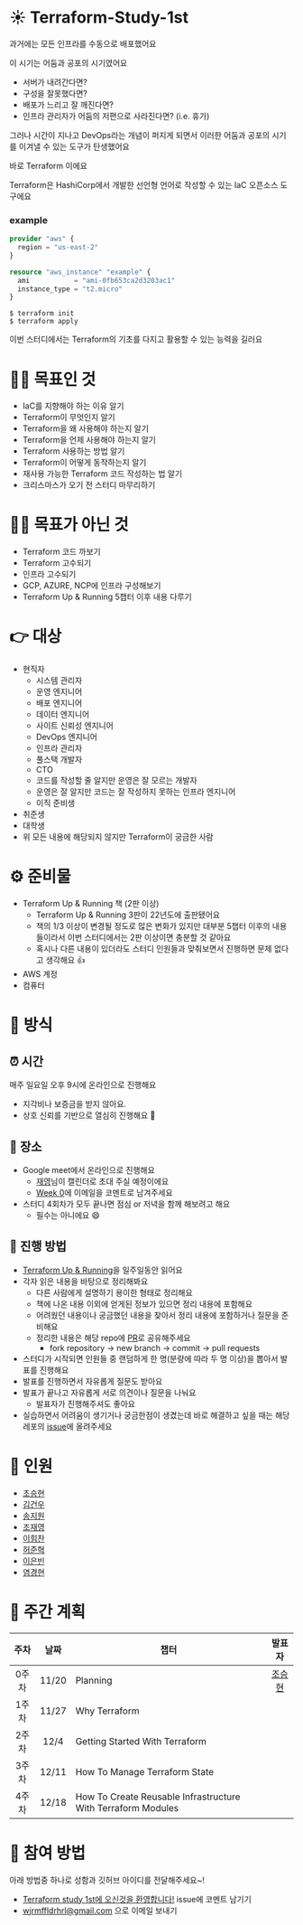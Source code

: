 # :sunny: Terraform-Study-1st

과거에는 모든 인프라를 수동으로 배포했어요  

이 시기는 어둠과 공포의 시기였어요
- 서버가 내려간다면?
- 구성을 잘못했다면?
- 배포가 느리고 잘 깨진다면?
- 인프라 관리자가 어둠의 저편으로 사라진다면? (i.e. 휴가)

그러나 시간이 지나고 DevOps라는 개념이 퍼지게 되면서 이러한 어둠과 공포의 시기를 이겨낼 수 있는 도구가 탄생했어요  

바로 Terraform 이에요  

Terraform은 HashiCorp에서 개발한 선언형 언어로 작성할 수 있는 IaC 오픈소스 도구에요  

### example
```terraform
provider "aws" {
  region = "us-east-2"
}

resource "aws_instance" "example" {
  ami           = "ami-0fb653ca2d3203ac1"
  instance_type = "t2.micro"
}
```
```shell
$ terraform init
$ terraform apply
```

이번 스터디에서는 Terraform의 기초를 다지고 활용할 수 있는 능력을 길러요

# :ok_man: 목표인 것
- IaC를 지향해야 하는 이유 알기
- Terraform이 무엇인지 알기
- Terraform을 왜 사용해야 하는지 알기
- Terraform을 언제 사용해야 하는지 알기
- Terraform 사용하는 방법 알기
- Terraform이 어떻게 동작하는지 알기
- 재사용 가능한 Terraform 코드 작성하는 법 알기
- 크리스마스가 오기 전 스터디 마무리하기

# :no_good_man: 목표가 아닌 것
- Terraform 코드 까보기
- Terraform 고수되기  
- 인프라 고수되기
- GCP, AZURE, NCP에 인프라 구성해보기
- Terraform Up & Running 5챕터 이후 내용 다루기

# :point_right: 대상
- 현직자
  - 시스템 관리자
  - 운영 엔지니어
  - 배포 엔지니어
  - 데이터 엔지니어
  - 사이트 신뢰성 엔지니어
  - DevOps 엔지니어
  - 인프라 관리자
  - 풀스택 개발자
  - CTO
  - 코드를 작성할 줄 알지만 운영은 잘 모르는 개발자
  - 운영은 잘 알지만 코드는 잘 작성하지 못하는 인프라 엔지니어
  - 이직 준비생
- 취준생
- 대학생
- 위 모든 내용에 해당되지 않지만 Terraform이 궁금한 사람

# :gear: 준비물
- Terraform Up & Running 책 (2판 이상)
  - Terraform Up & Running 3판이 22년도에 출판됐어요
  - 책의 1/3 이상이 변경될 정도로 많은 변화가 있지만 대부분 5챕터 이후의 내용들이라서 이번 스터디에서는 2판 이상이면 충분할 것 같아요
  - 혹시나 다른 내용이 있더라도 스터디 인원들과 맞춰보면서 진행하면 문제 없다고 생각해요 👍
- AWS 계정
- 컴퓨터

# :key: 방식
## :alarm_clock: 시간
매주 일요일 오후 9시에 온라인으로 진행해요
- 지각비나 보증금을 받지 않아요.
- 상호 신뢰를 기반으로 열심히 진행해요 :muscle:  


## :tokyo_tower: 장소
- Google meet에서 온라인으로 진행해요
  - [재영](https://github.com/heartcored98)님이 캘린더로 초대 주실 예정이에요
  - [Week 0](https://github.com/wjrmffldrhrl/Terraform-Study-1st/issues/3)에 이메일을 코멘트로 남겨주세요
- 스터디 4회차가 모두 끝나면 점심 or 저녁을 함께 해보려고 해요
  - 필수는 아니에요 😄

## :eyes: 진행 방법
- [Terraform Up & Running](https://www.oreilly.com/library/view/terraform-up-and/9781098116736/?_gl=1*1eaphy7*_ga*NjI5MDc0ODg3LjE2Njg4NDIxMTI.*_ga_092EL089CH*MTY2ODg0MjExMS4xLjEuMTY2ODg0MjE0My4yOC4wLjA.)을 일주일동안 읽어요
- 각자 읽은 내용을 바탕으로 정리해봐요
  - 다른 사람에게 설명하기 용이한 형태로 정리해요
  - 책에 나온 내용 이외에 얻게된 정보가 있으면 정리 내용에 포함해요
  - 어려웠던 내용이나 궁금했던 내용을 찾아서 정리 내용에 포함하거나 질문을 준비해요
  - 정리한 내용은 해당 repo에 [PR](https://github.com/wjrmffldrhrl/Terraform-Study-1st/pulls)로 공유해주세요
    - fork repository -> new branch -> commit -> pull requests
- 스터디가 시작되면 인원들 중 랜덤하게 한 명(분량에 따라 두 명 이상)을 뽑아서 발표를 진행해요
- 발표를 진행하면서 자유롭게 질문도 받아요
- 발표가 끝나고 자유롭게 서로 의견이나 질문을 나눠요
  - 발표자가 진행해주셔도 좋아요
- 실습하면서 어려움이 생기거나 궁금한점이 생겼는데 바로 해결하고 싶을 때는 해당 레포의 [issue](https://github.com/wjrmffldrhrl/Terraform-Study-1st/issues)에 올려주세요  


# :1234: 인원
- [조승현](https://github.com/wjrmffldrhrl)
- [김건우](https://github.com/kgw7401)
- [송지원](https://github.com/JionisGenius)
- [조재영](https://github.com/heartcored98)
- [이힘찬](https://github.com/ssilb4)
- [허준혁](https://github.com/JamesHeo)
- [이은빈](https://github.com/teno4944)
- [염경현](https://github.com/Gyeong-Hyeon)

# :calendar: 주간 계획
|주차|날짜|챕터|발표자|
|:---:|:---:|---|:---:|
|0주차|11/20|Planning|[조승현](https://github.com/wjrmffldrhrl)|
|1주차|11/27|Why Terraform||
|2주차|12/4|Getting Started With Terraform||
|3주차|12/11|How To Manage Terraform State||
|4주차|12/18|How To Create Reusable Infrastructure With Terraform Modules||  

# :door: 참여 방법
아래 방법중 하나로 성함과 깃허브 아이디를 전달해주세요~!
- [Terraform study 1st에 오신것을 환영합니다!](https://github.com/wjrmffldrhrl/Terraform-Study-1st/issues/1) issue에 코멘트 남기기
- wjrmffldrhrl@gmail.com 으로 이메일 보내기
